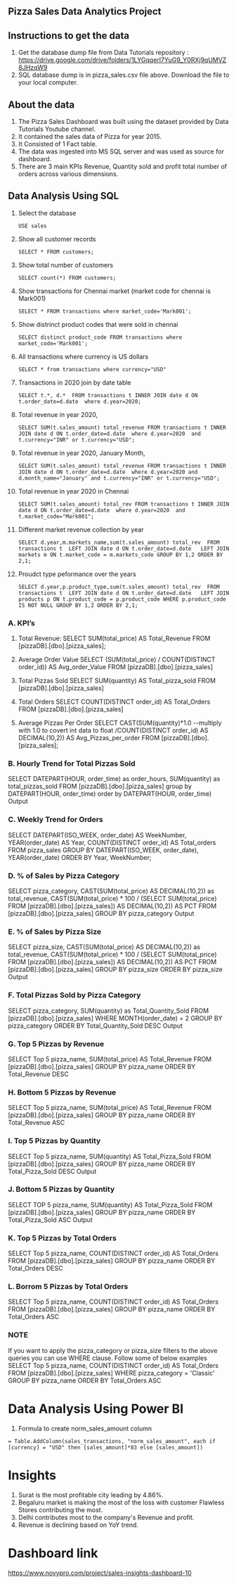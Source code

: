 ## Pizza Sales Data Analytics Project

## Instructions to get the data

1. Get the database dump file from Data Tutorials repository : https://drive.google.com/drive/folders/1LYGqqerI7YuG9_Y0RXj9qUMVZ8JHzqW9
1. SQL database dump is in pizza_sales.csv file above. Download the file to your local computer.

## About the data
1. The Pizza Sales Dashboard was built using the dataset provided by Data Tutorials Youtube channel.
1. It contained the sales data of Pizza for year 2015.
1. It Consisted of 1 Fact table.
1. The data was ingested into MS SQL server and was used as source for dashboard.
1. There are 3 main KPIs Revenue, Quantity sold and profit total number of orders across various dimensions.

## Data Analysis Using SQL

1. Select the database

    `USE sales`

1. Show all customer records

    `SELECT * FROM customers;`

1. Show total number of customers

    `SELECT count(*) FROM customers;`

1. Show transactions for Chennai market (market code for chennai is Mark001)

    `SELECT * FROM transactions where market_code='Mark001';`

1. Show distrinct product codes that were sold in chennai

    `SELECT distinct product_code FROM transactions where market_code='Mark001';`

1. All transactions where currency is US dollars

    `SELECT * from transactions where currency="USD"`

1. Transactions in 2020 join by date table

    `SELECT t.*, d.* 
FROM transactions t
INNER JOIN date d
ON t.order_date=d.date 
where d.year=2020;`

1. Total revenue in year 2020,

    `SELECT SUM(t.sales_amount) total_revenue
FROM transactions t
INNER JOIN date d
ON t.order_date=d.date 
where d.year=2020 
and t.currency="INR" or t.currency="USD";`
	
1. Total revenue in year 2020, January Month,

    `SELECT SUM(t.sales_amount) total_revenue
FROM transactions t
INNER JOIN date d
ON t.order_date=d.date 
where d.year=2020 and d.month_name="January"
and t.currency="INR" or t.currency="USD";`

1. Total revenue in year 2020 in Chennai

    `SELECT SUM(t.sales_amount) total_rev
FROM transactions t
INNER JOIN date d
ON t.order_date=d.date 
where d.year=2020 
and t.market_code="Mark001";`

1. Different market revenue collection by year
   
   `SELECT d.year,m.markets_name,sum(t.sales_amount) total_rev 
FROM transactions t 
LEFT JOIN date d
ON t.order_date=d.date  
LEFT JOIN markets m
ON t.market_code = m.markets_code
GROUP BY 1,2
ORDER BY 2,1;`

1. Proudct type peformance over the years

   `SELECT d.year,p.product_type,sum(t.sales_amount) total_rev 
FROM transactions t 
LEFT JOIN date d
ON t.order_date=d.date  
LEFT JOIN products p
ON t.product_code = p.product_code
WHERE p.product_code IS NOT NULL
GROUP BY 1,2
ORDER BY 2,1;`


### A. KPI’s

1. Total Revenue:
SELECT SUM(total_price) AS Total_Revenue 
FROM [pizzaDB].[dbo].[pizza_sales];
 

2. Average Order Value
SELECT (SUM(total_price) / COUNT(DISTINCT order_id)) AS Avg_order_Value FROM [pizzaDB].[dbo].[pizza_sales]
 

3. Total Pizzas Sold
SELECT SUM(quantity) AS Total_pizza_sold 
FROM [pizzaDB].[dbo].[pizza_sales]
 

4. Total Orders
SELECT COUNT(DISTINCT order_id) AS Total_Orders 
FROM [pizzaDB].[dbo].[pizza_sales]
 


5. Average Pizzas Per Order
SELECT CAST(SUM(quantity)*1.0 --multiply with 1.0 to covert int data to float
/COUNT(DISTINCT order_id) AS DECIMAL(10,2))
AS Avg_Pizzas_per_order
FROM [pizzaDB].[dbo].[pizza_sales];

 


### B. Hourly Trend for Total Pizzas Sold
SELECT DATEPART(HOUR, order_time) as order_hours, SUM(quantity) as total_pizzas_sold
FROM [pizzaDB].[dbo].[pizza_sales]
group by DATEPART(HOUR, order_time)
order by DATEPART(HOUR, order_time)
Output
 

### C. Weekly Trend for Orders
SELECT 
    DATEPART(ISO_WEEK, order_date) AS WeekNumber,
    YEAR(order_date) AS Year,
    COUNT(DISTINCT order_id) AS Total_orders
FROM 
    pizza_sales
GROUP BY 
    DATEPART(ISO_WEEK, order_date),
    YEAR(order_date)
ORDER BY 
    Year, WeekNumber;

          




### D. % of Sales by Pizza Category
SELECT pizza_category, CAST(SUM(total_price) AS DECIMAL(10,2)) as total_revenue,
CAST(SUM(total_price) * 100 / (SELECT SUM(total_price) 
FROM [pizzaDB].[dbo].[pizza_sales]) AS DECIMAL(10,2)) AS PCT
FROM [pizzaDB].[dbo].[pizza_sales]
GROUP BY pizza_category
Output
 

### E. % of Sales by Pizza Size
SELECT pizza_size, CAST(SUM(total_price) AS DECIMAL(10,2)) as total_revenue,
CAST(SUM(total_price) * 100 / (SELECT SUM(total_price) FROM [pizzaDB].[dbo].[pizza_sales]) AS DECIMAL(10,2)) AS PCT
FROM [pizzaDB].[dbo].[pizza_sales]
GROUP BY pizza_size
ORDER BY pizza_size
Output
 

### F. Total Pizzas Sold by Pizza Category
SELECT pizza_category, SUM(quantity) as Total_Quantity_Sold
FROM [pizzaDB].[dbo].[pizza_sales]
WHERE MONTH(order_date) = 2
GROUP BY pizza_category
ORDER BY Total_Quantity_Sold DESC
Output
 

### G. Top 5 Pizzas by Revenue
SELECT Top 5 pizza_name, SUM(total_price) AS Total_Revenue
FROM [pizzaDB].[dbo].[pizza_sales]
GROUP BY pizza_name
ORDER BY Total_Revenue DESC
 



### H. Bottom 5 Pizzas by Revenue
SELECT Top 5 pizza_name, SUM(total_price) AS Total_Revenue
FROM [pizzaDB].[dbo].[pizza_sales]
GROUP BY pizza_name
ORDER BY Total_Revenue ASC
 

### I. Top 5 Pizzas by Quantity
SELECT Top 5 pizza_name, SUM(quantity) AS Total_Pizza_Sold
FROM [pizzaDB].[dbo].[pizza_sales]
GROUP BY pizza_name
ORDER BY Total_Pizza_Sold DESC
Output
 

### J. Bottom 5 Pizzas by Quantity
SELECT TOP 5 pizza_name, SUM(quantity) AS Total_Pizza_Sold
FROM [pizzaDB].[dbo].[pizza_sales]
GROUP BY pizza_name
ORDER BY Total_Pizza_Sold ASC
Output
 

### K. Top 5 Pizzas by Total Orders
SELECT Top 5 pizza_name, COUNT(DISTINCT order_id) AS Total_Orders
FROM [pizzaDB].[dbo].[pizza_sales]
GROUP BY pizza_name
ORDER BY Total_Orders DESC
 

### L. Borrom 5 Pizzas by Total Orders
SELECT Top 5 pizza_name, COUNT(DISTINCT order_id) AS Total_Orders
FROM [pizzaDB].[dbo].[pizza_sales]
GROUP BY pizza_name
ORDER BY Total_Orders ASC
 
### NOTE
If you want to apply the pizza_category or pizza_size filters to the above queries you can use WHERE clause. Follow some of below examples
SELECT Top 5 pizza_name, COUNT(DISTINCT order_id) AS Total_Orders
FROM [pizzaDB].[dbo].[pizza_sales]
WHERE pizza_category = 'Classic'
GROUP BY pizza_name
ORDER BY Total_Orders ASC




Data Analysis Using Power BI
============================

1. Formula to create norm_sales_amount column

`= Table.AddColumn(sales_transactions, "norm_sales_amount", each if [currency] = "USD" then [sales_amount]*83 else [sales_amount])`


Insights
============================

1. Surat is the most profitable city leading by 4.86%.
2. Begaluru market is making the most of the loss with customer Flawless Stores contributing the most. 
3. Delhi contributes most to the company's Revenue and profit.
4. Revenue is declining based on YoY trend.


Dashboard link
============================

https://www.novypro.com/project/sales-insights-dashboard-10
